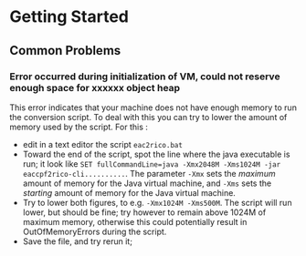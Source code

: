 # Getting Started

## Common Problems

### Error occurred during initialization of VM, could not reserve enough space for xxxxxx object heap

This error indicates that your machine does not have enough memory to run the conversion script. To deal with this you can try to lower the amount of memory used by the script. For this :

- edit in a text editor the script `eac2rico.bat`
- Toward the end of the script, spot the line where the java executable is run; it look like `SET fullCommandLine=java -Xmx2048M -Xms1024M -jar eaccpf2rico-cli..........`. The parameter `-Xmx` sets the _maximum_ amount of memory for the Java virtual machine, and `-Xms` sets the _starting_ amount of memory for the Java virtual machine.
- Try to lower both figures, to e.g. `-Xmx1024M -Xms500M`. The script will run lower, but should be fine; try however to remain above 1024M of maximum memory, otherwise this could potentially result in OutOfMemoryErrors during the script.
- Save the file, and try rerun it;

